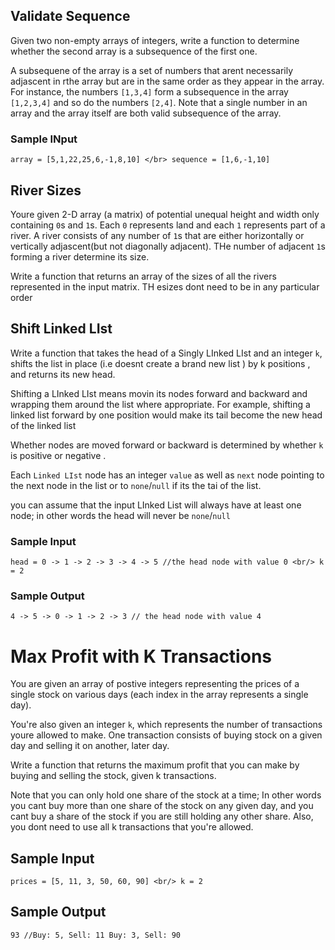 ## Validate Sequence 
Given two non-empty arrays of integers, write a function to determine whether the second array is a subsequence of the first one.
 
 A subsequene of the array is a set of numbers that arent necessarily adjascent in rthe array but are in the same order as they appear in the array. For instance, the numbers `[1,3,4]` form a subsequence in the array `[1,2,3,4]`
 and so do the numbers `[2,4]`. Note that a single number in an array and the array itself are both valid subsequence of the array.


 ### Sample INput 
 `array = [5,1,22,25,6,-1,8,10] </br>
 sequence = [1,6,-1,10]`



 ## River Sizes 
 
 Youre given 2-D array (a matrix) of potential unequal height and width only containing `0`s and `1`s. Each `0` represents land and each `1` represents part of a river. A river consists of any number of `1`s that are either horizontally or vertically adjascent(but not diagonally adjacent). THe number of adjacent `1`s forming a river determine its size.
 
 Write a function that returns an array of the sizes of all the rivers represented in the input matrix. TH esizes dont need to be in any particular order
 

 ## Shift Linked LIst
  Write a function that takes the head of a Singly LInked LIst and  an integer `k`, shifts the list in place (i.e doesnt create a brand new list )
  by k positions , and returns its new head.
 
  Shifting a LInked LIst means movin its nodes forward and backward and wrapping them around the list where appropriate.
  For example, shifting a linked list forward by one position would make its tail become the new  head of the linked list 
  
  Whether nodes are moved forward or backward is determined by whether `k` is positive or negative .
  
  Each `Linked LIst` node has an integer `value` as well as `next` node pointing to the next node in the list or to `none`/`null`
  if its the tai of the list.
  
  you can assume that the input LInked List will always have at least one node; in other words the head will never be `none`/`null`
  
  ### Sample Input
  
  `head = 0 -> 1 -> 2 -> 3 -> 4 -> 5 //the head node with value 0 <br/>
  k = 2`
  
  ### Sample Output 
  
  `4 -> 5 -> 0 -> 1 -> 2 -> 3 // the head node with value 4`

  # Max Profit with K Transactions 


You are given an array of postive integers representing the prices of a single stock on various days (each index in the array represents a single day). 

 You're also given an integer `k`, which represents the number of transactions youre allowed to make. One transaction consists of buying stock on a given day and selling it on another, later day.
  
 Write a function that returns the maximum profit that you can make by buying and selling the stock, given k transactions.
 
 Note that you can only hold one share of the stock at a time; In other words you cant buy more than one share of the stock on any given day, and you cant buy a share of the stock if you are still holding any other share. Also, you dont need to use all k transactions that you're allowed.
  
  ## Sample Input
  
  `prices = [5, 11, 3, 50, 60, 90] <br/>
  k = 2`
  
  ## Sample Output 
  
  `93 //Buy: 5, Sell: 11 Buy: 3, Sell: 90`
  
